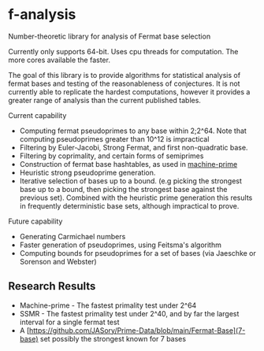 # f-analysis
Number-theoretic library for analysis of Fermat base selection

Currently only supports 64-bit. Uses cpu threads for computation. The more cores available the faster. 

The goal of this library is to provide algorithms for statistical analysis of fermat bases and testing of the reasonableness of conjectures. It is not currently able to replicate the hardest computations, however it provides a greater range of analysis than the current published tables. 

Current capability

- Computing fermat pseudoprimes to any base within 2;2^64. Note that computing pseudoprimes greater than 10^12 is impractical
- Filtering by Euler-Jacobi, Strong Fermat, and first non-quadratic base.
- Filtering by coprimality, and certain forms of semiprimes
- Construction of fermat base hashtables, as used in [machine-prime](https://github.com/JASory/machine-prime)
- Heuristic strong pseudoprime generation.
- Iterative selection of bases up to a bound. (e.g picking the strongest base up to a bound, then picking the strongest base against the previous set). Combined with the heuristic prime generation this results in frequently deterministic base sets, although impractical to prove. 

Future capability 
- Generating Carmichael numbers
- Faster generation of pseudoprimes, using Feitsma's algorithm
- Computing bounds for pseudoprimes for a set of bases (via Jaeschke or Sorenson and Webster)

## Research Results
- Machine-prime - The fastest primality test under 2^64
- SSMR - The fastest primality test under 2^40, and by far the largest interval for a single fermat test
- A [https://github.com/JASory/Prime-Data/blob/main/Fermat-Base](7-base) set possibly the strongest known for 7 bases
